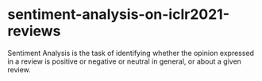 # sentiment-analysis-on-iclr2021-reviews
Sentiment Analysis is the task of identifying whether the opinion expressed in a review is positive or negative or neutral in general, or about a given review.
